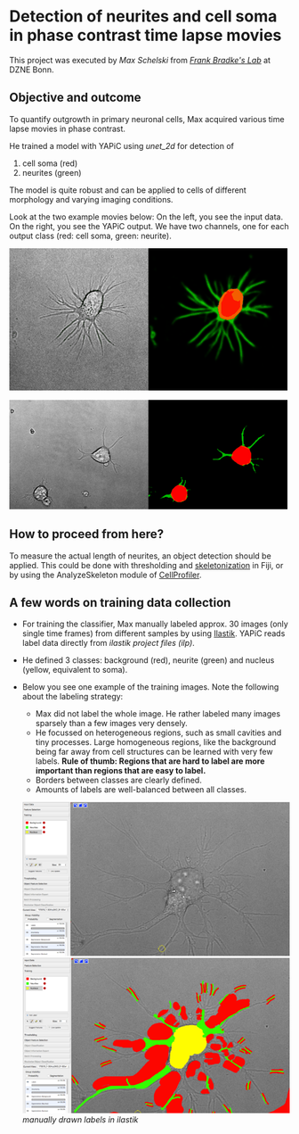# Detection of neurites and cell soma in phase contrast time lapse movies

This project was executed by *Max Schelski* from [*Frank Bradke's Lab*](https://www.dzne.de/en/research/research-areas/fundamental-research/research-groups/bradke/research-areasfocus/) at DZNE Bonn.

## Objective and outcome

To quantify outgrowth in primary neuronal cells, Max acquired various time
lapse movies in phase contrast.

He trained a model with YAPiC using *unet_2d* for detection of

1. cell soma (red)
1. neurites (green)


The model is quite robust and can be applied to cells of different morphology and varying imaging conditions.

Look at the two example movies below: On the left, you see the input data. On
the right, you see the YAPiC output. We have two channels, one for each
output class (red: cell soma, green: neurite).

![](img/neuron_growth_montage_star_nuc_small.gif "neuriteexample 1")

![](img/max_twocell_montage_nuc_small.gif "neurites example 2")



## How to proceed from here?

To measure the actual length of neurites, an object detection should be
applied. This could be done with thresholding and
[skeletonization](https://imagej.net/Skeletonize3D) in Fiji,
or by using the AnalyzeSkeleton module of
[CellProfiler](https://cellprofiler.org/).


## A few words on training data collection

* For training the classifier, Max manually labeled approx. 30 images
  (only single time frames) from different samples by using
  [Ilastik](https://ilastik.org). YAPiC reads label data directly from *ilastik project files (ilp)*.

* He defined 3 classes: background (red), neurite (green) and nucleus
(yellow, equivalent to soma).

* Below you see one example of the training images.
  Note the following about the labeling strategy:
    * Max did not label the whole image. He rather labeled many images sparsely
      than a few images very densely.
    * He focussed on heterogeneous regions, such as small cavities and tiny
      processes. Large homogeneous regions, like the background being far away from cell structures can be learned  with very few labels. **Rule of thumb:
      Regions that are hard to label are more important than regions that are easy to label.**
    * Borders between classes are clearly defined.
    * Amounts of labels are well-balanced between all classes.


  ![](img/neurite_label_screenshot_nolabels.png "lilastik screenshot without labels")
  ![](img/neurite_label_screenshot.png "ilastik screenshot with labels")
  *manually drawn labels in ilastik*
